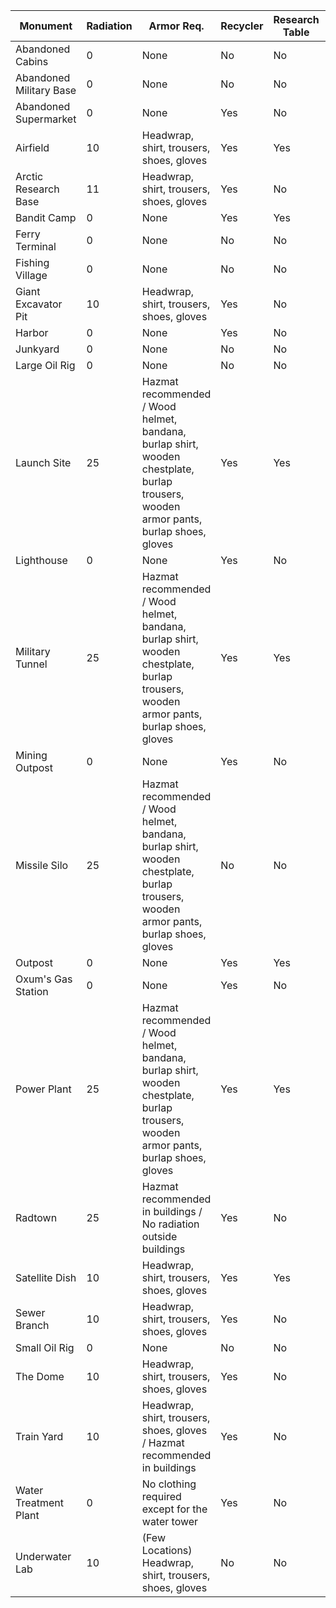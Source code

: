 
Monument | Radiation | Armor Req. | Recycler | Research Table | Workbench | Oil Ref. | Has Diesel | Has Keycards | Req. Keycards
--- | --- | --- | --- | --- | --- | --- | --- | --- | ---
Abandoned Cabins | 0 | None | No | No | No | No | No | Green | 
Abandoned Military Base | 0 | None | No | No | No | No | No |  | 
Abandoned Supermarket | 0 | None | Yes | No | No | No | No | Green | 
Airfield | 10 | Headwrap, shirt, trousers, shoes, gloves | Yes | Yes | No | Yes | No | Red | Green, Blue
Arctic Research Base | 11 | Headwrap, shirt, trousers, shoes, gloves | Yes | No | No | No | No | Red | Green, Blue
Bandit Camp | 0 | None | Yes | Yes | Yes | No | No |  | 
Ferry Terminal | 0 | None | No | No | No | No | No |  | 
Fishing Village | 0 | None | No | No | No | No | No |  | 
Giant Excavator Pit | 10 | Headwrap, shirt, trousers, shoes, gloves | Yes | No | No | No | No |  | 
Harbor | 0 | None | Yes | No | No | Yes | No | Blue | Green
Junkyard | 0 | None | No | No | No | No | Yes | Green | 
Large Oil Rig | 0 | None | No | No | No | No | Yes |  | Red
Launch Site | 25 | Hazmat recommended / Wood helmet, bandana, burlap shirt, wooden chestplate, burlap trousers, wooden armor pants, burlap shoes, gloves | Yes | Yes | No | No | No |  | Green, Red
Lighthouse | 0 | None | Yes | No | No | No | No |  | 
Military Tunnel | 25 | Hazmat recommended / Wood helmet, bandana, burlap shirt, wooden chestplate, burlap trousers, wooden armor pants, burlap shoes, gloves | Yes | Yes | No | No | No |  | Green, Blue, Red
Mining Outpost | 0 | None | Yes | No | No | No | No |  | 
Missile Silo | 25 | Hazmat recommended / Wood helmet, bandana, burlap shirt, wooden chestplate, burlap trousers, wooden armor pants, burlap shoes, gloves | No | No | No | No | No | Red | Blue
Outpost | 0 | None | Yes | Yes | Yes | Yes | No | Blue | 
Oxum's Gas Station | 0 | None | Yes | No | No | No | No | Green | 
Power Plant | 25 | Hazmat recommended / Wood helmet, bandana, burlap shirt, wooden chestplate, burlap trousers, wooden armor pants, burlap shoes, gloves | Yes | Yes | No | No | Yes | Red | Green, Blue
Radtown | 25 | Hazmat recommended in buildings / No radiation outside buildings | Yes | No | No | No | No |  | 
Satellite Dish | 10 | Headwrap, shirt, trousers, shoes, gloves | Yes | Yes | No | Yes | No | Blue | Green
Sewer Branch | 10 | Headwrap, shirt, trousers, shoes, gloves | Yes | No | No | Yes | No | Blue | Green
Small Oil Rig | 0 | None | No | No | No | No | Yes |  | Blue, Red
The Dome | 10 | Headwrap, shirt, trousers, shoes, gloves | Yes | No | No | Yes | No |  | 
Train Yard | 10 | Headwrap, shirt, trousers, shoes, gloves / Hazmat recommended in buildings | Yes | No | No | No | No | Red | Green, Blue
Water Treatment Plant | 0 | No clothing required except for the water tower | Yes | No | No | Yes | Yes | Red | Blue
Underwater Lab | 10 | (Few Locations) Headwrap, shirt, trousers, shoes, gloves | No | No | No | No | No | Green | Blue, Red
